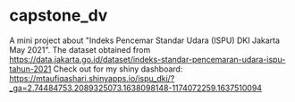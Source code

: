 # capstone_dv
A mini project about "Indeks Pencemar Standar Udara (ISPU) DKI Jakarta May 2021". The dataset obtained from https://data.jakarta.go.id/dataset/indeks-standar-pencemaran-udara-ispu-tahun-2021
Check out for my shiny dashboard: https://mtaufiqashari.shinyapps.io/ispu_dki/?_ga=2.74484753.2089325073.1638098148-1174072259.1637510094
